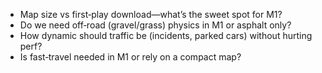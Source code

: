 - Map size vs first‑play download—what’s the sweet spot for M1?
- Do we need off‑road (gravel/grass) physics in M1 or asphalt only?
- How dynamic should traffic be (incidents, parked cars) without hurting perf?
- Is fast‑travel needed in M1 or rely on a compact map?
